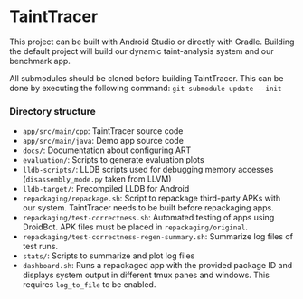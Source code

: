 # TaintTracer
This project can be built with Android Studio or directly with Gradle. Building the default project will build our dynamic taint-analysis system and our benchmark app.

All submodules should be cloned before building TaintTracer.
This can be done by executing the following command: `git submodule update --init`

### Directory structure
- `app/src/main/cpp`: TaintTracer source code
- `app/src/main/java`: Demo app source code
- `docs/`: Documentation about configuring ART
- `evaluation/`: Scripts to generate evaluation plots
- `lldb-scripts/`: LLDB scripts used for debugging memory accesses (`disassembly_mode.py` taken from LLVM)
- `lldb-target/`: Precompiled LLDB for Android
- `repackaging/repackage.sh`: Script to repackage third-party APKs with our system. TaintTracer needs to be built before repackaging apps.
- `repackaging/test-correctness.sh`: Automated testing of apps using DroidBot. APK files must be placed in `repackaging/original`.
- `repackaging/test-correctness-regen-summary.sh`: Summarize log files of test runs.
- `stats/`: Scripts to summarize and plot log files
- `dashboard.sh`: Runs a repackaged app with the provided package ID and displays system output in different tmux panes and windows. This requires `log_to_file` to be enabled.
